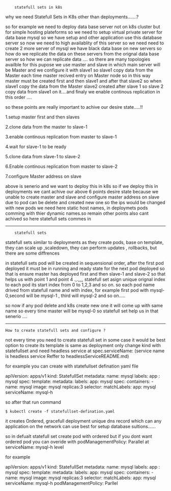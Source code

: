		statefull sets in k8s 

why we need Statefull Sets in K8s other than deployments.......?


so for example we need to deploy data base server not on k8s cluster but for simple
hosting plateforms so we need to setup virtual private server for data base mysql
so we have setup and other application use this database server so now we need to high
availablity of this server so we need need to  create 2 more  server of mysql we have 
black data base on new servers so how do we replicate the data on these servers from the
orignal data base server so how we can replicate data ....
so there are many topologies availble for this pupose we use master and slave in which 
main server will be Master and we configure it with slave1 so slave1 copy data from the 
Master each time master recived entry on Master node so in this way master must be created
first and then slave1 and after that slave2 so when slave1 copy the data from the Master
slave2 created after slave 1 so slave 2 copy data from slave1 on it....and finaly we 
enable continous replication in this order ....




so these points are really important to achive our desire state.....!!


1.setup master first and then slaves

2.clone data from the master to slave-1

3.enable continous replication from master to slave-1

4.wait for slave-1 to be ready

5.clone data from slave-1 to slave-2

6.Enable continous replication from master to slave-2

7.configure Master address on slave 




above is senerio and we want to  deploy this in k8s so if we deploy this in deployments
we cant achive our above 6 points desire state because we unable to create master and 
slave and configure master address on slave due to pod can be delete and created new one
so the ips would be changed with new pods we need here static host names, in deploymets
pods comming with thier dynamic names.so remain other points also cant achived so 
here statefull sets commes in


----------------------------------------------------------------------------------




		statefull sets

statefull sets similar to deployments  as they create pods, base on template, they can
scale up ,scaledown, they can perform updates , rollbacks, but there are some diffrences

in statefull sets pod will be created in sequensional order, after the first pod deployed
it must be in running and ready state for the next pod deployed so that is ensure
master has deployed first and then slave-1 and slave-2 so that helps us with point 1 and 
point 4 .,.,,,, statefull set asign unique orignal index to each pod its start index from
0 to 1,2,3 and so on. so each pod name drived from statefull name and  with index,  for
example first pod with mysql-0,second will be mysql-1 , third will mysql-2 and so on.....

so now if any pod delete and k8s create new one it will come up with same name so every
time master will be mysql-0 so statefull set help us in that senerio ....

  
-----------------------------------------------------------------------------------



	How to create statefull sets and configure ?

not every time you need to create statefull set in some case it would be best
option to create its template is same as deployment only change kind with statefullset
and need headless service at spec.serviceName: (service name is headless service Reffer
to headlessServiceREADME.md)

for example you can create with statefullset defination yaml file 


apiVersion: apps/v1
kind: StatefullSet
metadata:
  name: mysql
  labels:
    app : mysql
spec:
  template:
    metadata:
      labels:
        app: mysql
    spec:
      containers:
      - name: mysql
        image: mysql
  replicas:3
  selector:
    matchLabels:
      app: mysql
  serviceName: mysql-h
  


so after that run command 


	$ kubectl create -f statefullset-defination.yaml

it creates Ordered, gracefull deployment unique dns record which can any application
on the network can use best for setup database sultions......

so in defualt statefull set create pod with ordered but if you dont want ordered pod
you can overide with podManagementPolicy: Parallel at serviceName: mysql-h level

for example 

apiVersion: apps/v1
kind: StatefullSet
metadata:
  name: mysql
  labels:
    app : mysql
spec:
  template:
    metadata:
      labels:
        app: mysql
    spec:
      containers:
      - name: mysql
        image: mysql
  replicas:3
  selector:
    matchLabels:
      app: mysql
  serviceName: mysql-h
  podManagementPolicy: Parllel

